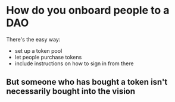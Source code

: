 # How do you onboard people to a DAO

There's the easy way:
- set up a token pool
- let people purchase tokens
- include instructions on how to sign in from there

But someone who has bought a token isn't necessarily bought into the vision
- 